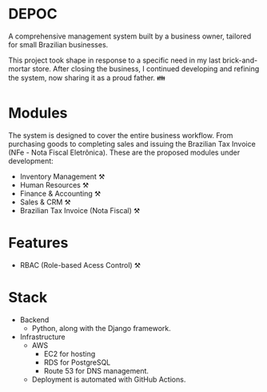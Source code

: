 # DEPOC 

A comprehensive management system built by a business owner, tailored for small Brazilian businesses.

This project took shape in response to a specific need in my last brick-and-mortar store. After closing the business, I continued developing and refining the system, now sharing it as a proud father. 👪

# Modules
The system is designed to cover the entire business workflow. From purchasing goods to completing sales and issuing the Brazilian Tax Invoice (NFe - Nota Fiscal Eletrônica). These are the proposed modules under development:
- Inventory Management ⚒️
- Human Resources ⚒️
- Finance & Accounting ⚒️
- Sales & CRM ⚒️
- Brazilian Tax Invoice (Nota Fiscal) ⚒️

# Features
- RBAC (Role-based Acess Control) ⚒️

# Stack
- Backend
  - Python, along with the Django framework.
- Infrastructure
  - AWS
    - EC2 for hosting
    - RDS for PostgreSQL
    - Route 53 for DNS management.
  - Deployment is automated with GitHub Actions.
